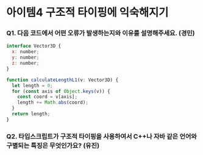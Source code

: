 # 아이템4 구조적 타이핑에 익숙해지기

### Q1. 다음 코드에서 어떤 오류가 발생하는지와 이유를 설명해주세요. (경민)

```js
interface Vector3D {
  x: number;
  y: number;
  z: number;
}

function calculateLengthL1(v: Vector3D) {
  let length = 0;
  for (const axis of Object.keys(v)) {
    const coord = v[axis];
    length += Math.abs(coord);
  }
  return length;
}
```

### Q2. 타입스크립트가 구조적 타이핑을 사용하여서 C++나 자바 같은 언어와 구별되는 특징은 무엇인가요? (유진)

